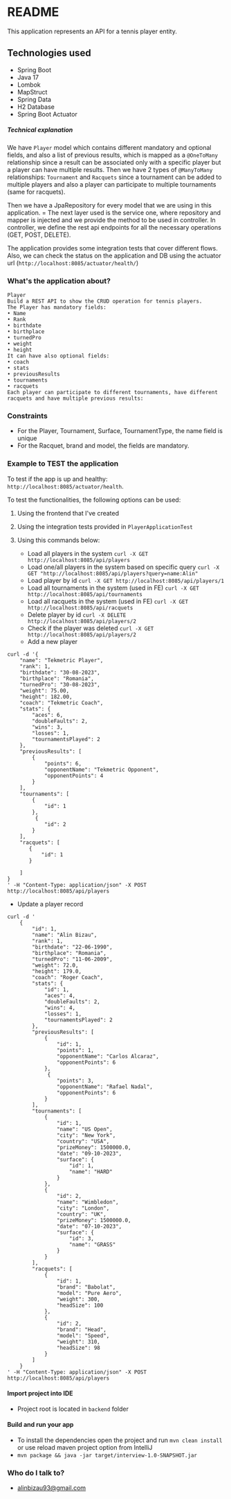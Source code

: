 # README #
This application represents an API for a tennis player entity.

## Technologies used ##

* Spring Boot
* Java 17
* Lombok
* MapStruct
* Spring Data
* H2 Database
* Spring Boot Actuator

##### Technical explanation #####

We have ```Player``` model which contains different mandatory and optional fields, and also a list of previous results,
which is mapped as a ```@OneToMany``` relationship since a result can be associated only with a specific player but a
player
can have multiple results. Then we have 2 types of ```@ManyToMany``` relationships: ```Tournament``` and ```Racquets```
since
a tournament can be added to multiple players and also a player can participate to multiple tournaments (same for
racquets).

Then we have a JpaRepository for every model that we are using in this application. =
The next layer used is the service one, where repository and mapper is injected and we provide the method to be used
in controller.
In controller, we define the rest api endpoints for all the necessary operations (GET, POST, DELETE).

The application provides some integration tests that cover different flows.
Also, we can check the status on the application and DB using the actuator url (````http://localhost:8085/actuator/health/````)

### What's the application about? ###

```
Player 
Build a REST API to show the CRUD operation for tennis players.
The Player has mandatory fields:
• Name
• Rank
• birthdate
• birthplace
• turnedPro
• weight
• height
It can have also optional fields:
• coach
• stats
• previousResults
• tournaments
• racquets
Each player can participate to different tournaments, have different racquets and have multiple previous results:

```

### Constraints ###

* For the Player, Tournament, Surface, TournamentType, the name field is unique
* For the Racquet, brand and model, the fields are mandatory.

### Example to TEST the application ###
To test if the app is up and healthy: ```http://localhost:8085/actuator/health```.

To test the functionalities, the following options can be used:
1. Using the frontend that I've created
2. Using the integration tests provided in ```PlayerApplicationTest``` 
3. Using this commands below:

   * Load all players in the system
     ```curl -X GET http://localhost:8085/api/players```
   * Load one/all players in the system based on specific query
     ```curl -X GET "http://localhost:8085/api/players?query=name:Alin"```
   * Load player by id
     ```curl -X GET http://localhost:8085/api/players/1```
   * Load all tournaments in the system (used in FE)
     ```curl -X GET http://localhost:8085/api/tournaments```
   * Load all racquets in the system (used in FE)
     ```curl -X GET http://localhost:8085/api/racquets```
   * Delete player by id
     ```curl -X DELETE http://localhost:8085/api/players/2```
   * Check if the player was deleted
     ```curl -X GET http://localhost:8085/api/players/2```
   * Add a new player

```
curl -d '{
    "name": "Tekmetric Player",
    "rank": 1,
    "birthdate": "30-08-2023",
    "birthplace": "Romania",
    "turnedPro": "30-08-2023",
    "weight": 75.00,
    "height": 182.00,
    "coach": "Tekmetric Coach",
    "stats": {
        "aces": 6,
        "doubleFaults": 2,
        "wins": 3,
        "losses": 1,
        "tournamentsPlayed": 2
    },
    "previousResults": [
        {
            "points": 6,
            "opponentName": "Tekmetric Opponent",
            "opponentPoints": 4
        }
    ],
    "tournaments": [
        {
            "id": 1
        },
         {
            "id": 2
        }
    ], 
    "racquets": [
       {
           "id": 1
       }
       
    ]
}
' -H "Content-Type: application/json" -X POST http://localhost:8085/api/players
```

* Update a player record

```
curl -d '
    {
        "id": 1,
        "name": "Alin Bizau",
        "rank": 1,
        "birthdate": "22-06-1990",
        "birthplace": "Romania",
        "turnedPro": "11-06-2009",
        "weight": 72.0,
        "height": 179.0,
        "coach": "Roger Coach",
        "stats": {
            "id": 1,
            "aces": 4,
            "doubleFaults": 2,
            "wins": 4,
            "losses": 1,
            "tournamentsPlayed": 2
        },
        "previousResults": [
            {
                "id": 1,
                "points": 1,
                "opponentName": "Carlos Alcaraz",
                "opponentPoints": 6
            },
             {  
                "points": 3,
                "opponentName": "Rafael Nadal",
                "opponentPoints": 6
            }
        ],
        "tournaments": [
            {
                "id": 1,
                "name": "US Open",
                "city": "New York",
                "country": "USA",
                "prizeMoney": 1500000.0,
                "date": "09-10-2023",
                "surface": {
                    "id": 1,
                    "name": "HARD"
                }
            },
            {
                "id": 2,
                "name": "Wimbledon",
                "city": "London",
                "country": "UK",
                "prizeMoney": 1500000.0,
                "date": "07-10-2023",
                "surface": {
                    "id": 3,
                    "name": "GRASS"
                }
            }
        ],
        "racquets": [
            {
                "id": 1,
                "brand": "Babolat",
                "model": "Pure Aero",
                "weight": 300,
                "headSize": 100
            },
            {
                "id": 2,
                "brand": "Head",
                "model": "Speed",
                "weight": 310,
                "headSize": 98
            }
        ]
    }
' -H "Content-Type: application/json" -X POST http://localhost:8085/api/players
```

#### Import project into IDE

- Project root is located in `backend` folder

#### Build and run your app
- To install the dependencies open the project and run ```mvn clean install```
  or use reload maven project option from IntelliJ
- `mvn package && java -jar target/interview-1.0-SNAPSHOT.jar`

### Who do I talk to? ###
* alinbizau93@gmail.com
